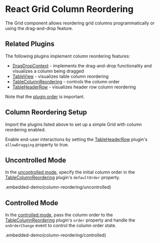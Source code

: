 # React Grid Column Reordering

The Grid component allows reordering grid columns programmatically or using the drag-and-drop feature.

## Related Plugins

The following plugins implement column reordering features:

- [DragDropContext](../reference/drag-drop-context.md) - implements the drag-and-drop functionality and visualizes a column being dragged
- [TableView](../reference/table-view.md) - visualizes table column reordering
- [TableColumnReordering](../reference/table-column-reordering.md) - controls the column order
- [TableHeaderRow](../reference/table-header-row.md) - visualizes header row column reordering

Note that the [plugin order](./plugin-overview.md#plugin-order) is important.

## Column Reordering Setup

Import the plugins listed above to set up a simple Grid with column reordering enabled.

Enable end-user interactions by setting the [TableHeaderRow](../reference/table-header-row.md) plugin's `allowDragging` property to true.

## Uncontrolled Mode

In the [uncontrolled mode](controlled-and-uncontrolled-modes.md), specify the initial column order in the [TableColumnReordering](../reference/table-column-reordering.md) plugin's `defaultOrder` property.

.embedded-demo(column-reordering/uncontrolled)

## Controlled Mode

In the [controlled mode](controlled-and-uncontrolled-modes.md), pass the column order to the [TableColumnReordering](../reference/table-column-reordering.md) plugin's `order` property and handle the `onOrderChange` event to control the column order state.

.embedded-demo(column-reordering/controlled)
